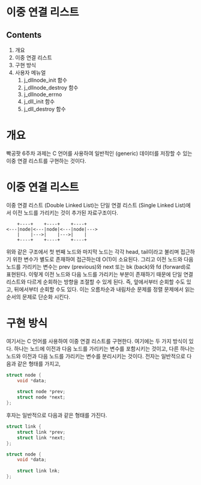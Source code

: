 이중 연결 리스트
=============


Contents
--------
1. 개요
2. 이중 연결 리스트
3. 구현 방식
4. 사용자 메뉴얼
   1. j_dllnode_init 함수
   2. j_dllnode_destroy 함수
   3. j_dllnode_errno
   4. j_dll_init 함수
   5. j_dll_destroy 함수



# 개요
 빡공팟 6주차 과제는 C 언어를 사용하여 일반적인 (generic) 데이터를 저장할 수 있는 이중 연결 리스트를 구현하는 것이다.
 
# 이중 연결 리스트
 이중 연결 리스트 (Double Linked List)는 단일 연결 리스트 (Single Linked List)에서 이전 노드를 가리키는 것이 추가된 자료구조이다.
 
```
    +----+    +----+    +----+
<---|node|<---|node|<---|node|--->
    |    |--->|    |--->|    |
    +----+    +----+    +----+
```

위와 같은 구조에서 첫 번째 노드와 마지막 노드는 각각 head, tail이라고 불리며 접근하기 위한 변수가 별도로 존재하여 접근하는데 O(1)이 소요된다. 그리고 이전 노드와 다음 노드를 가리키는 변수는 prev (previous)와 next 또는 bk (back)와 fd (forward)로 표현된다. 이렇게 이전 노드와 다음 노드를 가리키는 부분이 존재하기 때문에 단일 연결 리스트와 다르게 순회하는 방향을 조절할 수 있게 된다. 즉, 앞에서부터 순회할 수도 있고, 뒤에서부터 순회할 수도 있다. 이는 오름차순과 내림차순 문제를 정렬 문제에서 읽는 순서의 문제로 단순화 시킨다.

# 구현 방식
 여기서는 C 언어를 사용하여 이중 연결 리스트를 구현한다. 여기에는 두 가지 방식이 있다. 하나는 노드에 이전과 다음 노드를 가리키는 변수를 포함시키는 것이고, 다른 하나는 노드와 이전과 다음 노드를 가리키는 변수를 분리시키는 것이다. 전자는 일반적으로 다음과 같은 형태를 가지고,
 
```C
struct node {
    void *data;
	
    struct node *prev;
    struct node *next;
};
```

후자는 일반적으로 다음과 같은 형태를 가진다.

```C
struct link {
    struct link *prev;
    struct link *next;
};

struct node {
    void *data;
	
    struct link lnk;
};
```
